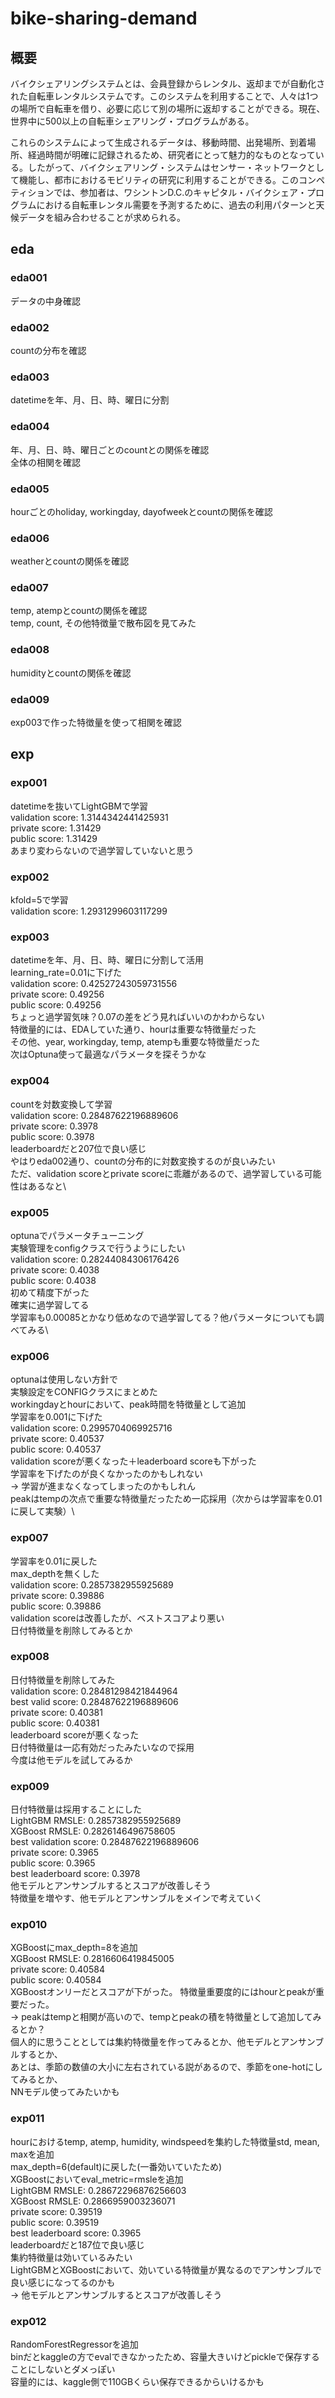 # bike-sharing-demand

## 概要
バイクシェアリングシステムとは、会員登録からレンタル、返却までが自動化された自転車レンタルシステムです。このシステムを利用することで、人々は1つの場所で自転車を借り、必要に応じて別の場所に返却することができる。現在、世界中に500以上の自転車シェアリング・プログラムがある。

これらのシステムによって生成されるデータは、移動時間、出発場所、到着場所、経過時間が明確に記録されるため、研究者にとって魅力的なものとなっている。したがって、バイクシェアリング・システムはセンサー・ネットワークとして機能し、都市におけるモビリティの研究に利用することができる。このコンペティションでは、参加者は、ワシントンD.C.のキャピタル・バイクシェア・プログラムにおける自転車レンタル需要を予測するために、過去の利用パターンと天候データを組み合わせることが求められる。

## eda

### eda001
データの中身確認

### eda002
countの分布を確認

### eda003
datetimeを年、月、日、時、曜日に分割

### eda004
年、月、日、時、曜日ごとのcountとの関係を確認\
全体の相関を確認

### eda005
hourごとのholiday, workingday, dayofweekとcountの関係を確認

### eda006
weatherとcountの関係を確認

### eda007
temp, atempとcountの関係を確認\
temp, count, その他特徴量で散布図を見てみた

### eda008
humidityとcountの関係を確認

### eda009
exp003で作った特徴量を使って相関を確認

## exp

### exp001
datetimeを抜いてLightGBMで学習\
validation score: 1.3144342441425931\
private score: 1.31429\
public score: 1.31429\
あまり変わらないので過学習していないと思う

### exp002
kfold=5で学習\
validation score: 1.2931299603117299

### exp003
datetimeを年、月、日、時、曜日に分割して活用\
learning_rate=0.01に下げた\
validation score: 0.42527243059731556\
private score: 0.49256\
public score: 0.49256\
ちょっと過学習気味？0.07の差をどう見ればいいのかわからない\
特徴量的には、EDAしていた通り、hourは重要な特徴量だった\
その他、year, workingday, temp, atempも重要な特徴量だった\
次はOptuna使って最適なパラメータを探そうかな

### exp004
countを対数変換して学習\
validation score: 0.28487622196889606\
private score: 0.3978\
public score: 0.3978\
leaderboardだと207位で良い感じ\
やはりeda002通り、countの分布的に対数変換するのが良いみたい\
ただ、validation scoreとprivate scoreに乖離があるので、過学習している可能性はあるなと\

### exp005
optunaでパラメータチューニング\
実験管理をconfigクラスで行うようにしたい\
validation score: 0.28244084306176426\
private score: 0.4038\
public score: 0.4038\
初めて精度下がった\
確実に過学習してる\
学習率も0.00085とかなり低めなので過学習してる？他パラメータについても調べてみる\

### exp006
optunaは使用しない方針で\
実験設定をCONFIGクラスにまとめた\
workingdayとhourにおいて、peak時間を特徴量として追加\
学習率を0.001に下げた\
validation score: 0.2995704069925716\
private score: 0.40537\
public score: 0.40537\
validation scoreが悪くなった＋leaderboard scoreも下がった\
学習率を下げたのが良くなかったのかもしれない\
→ 学習が進まなくなってしまったのかもしれん\
peakはtempの次点で重要な特徴量だったため一応採用（次からは学習率を0.01に戻して実験）\

### exp007
学習率を0.01に戻した\
max_depthを無くした\
validation score: 0.2857382955925689\
private score: 0.39886\
public score: 0.39886\
validation scoreは改善したが、ベストスコアより悪い\
日付特徴量を削除してみるとか

### exp008
日付特徴量を削除してみた\
validation score: 0.28481298421844964\
best valid score: 0.28487622196889606\
private score: 0.40381\
public score: 0.40381\
leaderboard scoreが悪くなった\
日付特徴量は一応有効だったみたいなので採用\
今度は他モデルを試してみるか

### exp009
日付特徴量は採用することにした\
LightGBM RMSLE: 0.2857382955925689\
XGBoost RMSLE: 0.2826146496758605\
best validation score: 0.28487622196889606\
private score: 0.3965\
public score: 0.3965\
best leaderboard score: 0.3978\
他モデルとアンサンブルするとスコアが改善しそう\
特徴量を増やす、他モデルとアンサンブルをメインで考えていく

### exp010
XGBoostにmax_depth=8を追加\
XGBoost RMSLE: 0.2816606419845005\
private score: 0.40584\
public score: 0.40584\
XGBoostオンリーだとスコアが下がった。
特徴量重要度的にはhourとpeakが重要だった。\
→ peakはtempと相関が高いので、tempとpeakの積を特徴量として追加してみるとか？\
個人的に思うこととしては集約特徴量を作ってみるとか、他モデルとアンサンブルするとか、\
あとは、季節の数値の大小に左右されている説があるので、季節をone-hotにしてみるとか、\
NNモデル使ってみたいかも

### exp011
hourにおけるtemp, atemp, humidity, windspeedを集約した特徴量std, mean, maxを追加\
max_depth=6(default)に戻した(一番効いていたため)\
XGBoostにおいてeval_metric=rmsleを追加\
LightGBM RMSLE: 0.28672296876256603\
XGBoost RMSLE: 0.2866959003236071\
private score: 0.39519\
public score: 0.39519\
best leaderboard score: 0.3965\
leaderboardだと187位で良い感じ\
集約特徴量は効いているみたい\
LightGBMとXGBoostにおいて、効いている特徴量が異なるのでアンサンブルで良い感じになってるのかも\
→ 他モデルとアンサンブルするとスコアが改善しそう

### exp012
RandomForestRegressorを追加\
binだとkaggleの方でevalできなかったため、容量大きいけどpickleで保存することにしないとダメっぽい\
容量的には、kaggle側で110GBくらい保存できるからいけるかも